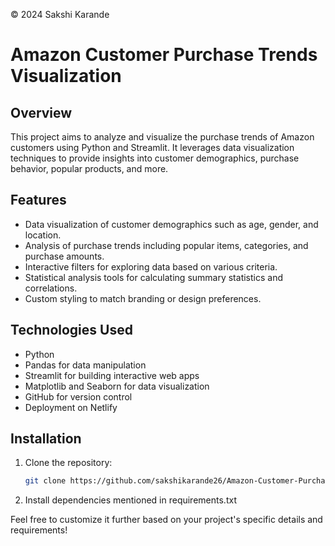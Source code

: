 © 2024 Sakshi Karande
# Amazon Customer Purchase Trends Visualization

## Overview
This project aims to analyze and visualize the purchase trends of Amazon customers using Python and Streamlit. It leverages data visualization techniques to provide insights into customer demographics, purchase behavior, popular products, and more.

## Features
- Data visualization of customer demographics such as age, gender, and location.
- Analysis of purchase trends including popular items, categories, and purchase amounts.
- Interactive filters for exploring data based on various criteria.
- Statistical analysis tools for calculating summary statistics and correlations.
- Custom styling to match branding or design preferences.

## Technologies Used
- Python
- Pandas for data manipulation
- Streamlit for building interactive web apps
- Matplotlib and Seaborn for data visualization
- GitHub for version control
- Deployment on Netlify

## Installation
1. Clone the repository:
   ```bash
   git clone https://github.com/sakshikarande26/Amazon-Customer-Purchase-Trends-Visualisation-.git
2. Install dependencies mentioned in requirements.txt


Feel free to customize it further based on your project's specific details and requirements!
